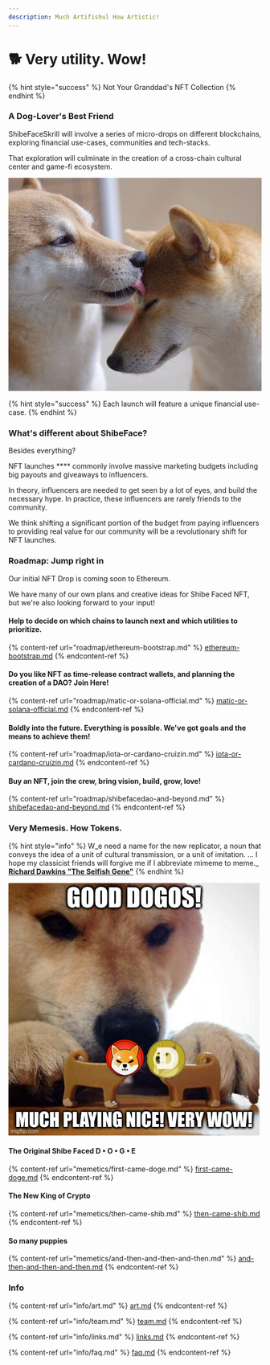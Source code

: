 ```yaml
---
description: Much Artifishul How Artistic!
---
```


# 🐕 Very utility. Wow!

{% hint style="success" %}
Not Your Granddad's NFT Collection
{% endhint %}

### **A Dog-Lover's Best Friend**

ShibeFaceSkrill will involve a series of micro-drops on different blockchains, exploring financial use-cases, communities and tech-stacks.

That exploration will culminate in the creation of a cross-chain cultural center and game-fi ecosystem.

![](<.gitbook/assets/image (3).png>)

{% hint style="success" %}
Each launch will feature a unique financial use-case.
{% endhint %}

### What's different about ShibeFace?

Besides everything?

NFT launches **** commonly involve massive marketing budgets including big payouts and giveaways to influencers.

In theory, influencers are needed to get seen by a lot of eyes, and build the necessary hype. In practice, these influencers are rarely friends to the community.

We think shifting a significant portion of the budget from paying influencers to providing real value for our community will be a revolutionary shift for NFT launches.

### Roadmap: Jump right in

Our initial NFT Drop is coming soon to Ethereum.&#x20;

We have many of our own plans and creative ideas for Shibe Faced NFT, but we're also looking forward to your input!&#x20;

#### Help to decide on which chains to launch next and which utilities to prioritize.

{% content-ref url="roadmap/ethereum-bootstrap.md" %}
[ethereum-bootstrap.md](roadmap/ethereum-bootstrap.md)
{% endcontent-ref %}

#### Do you like NFT as time-release contract wallets, and planning the creation of a DAO? Join Here!

{% content-ref url="roadmap/matic-or-solana-official.md" %}
[matic-or-solana-official.md](roadmap/matic-or-solana-official.md)
{% endcontent-ref %}

#### Boldly into the future. Everything is possible. We've got goals and the means to achieve them!

{% content-ref url="roadmap/iota-or-cardano-cruizin.md" %}
[iota-or-cardano-cruizin.md](roadmap/iota-or-cardano-cruizin.md)
{% endcontent-ref %}

#### Buy an NFT, join the crew, bring vision, build, grow, love!

{% content-ref url="roadmap/shibefacedao-and-beyond.md" %}
[shibefacedao-and-beyond.md](roadmap/shibefacedao-and-beyond.md)
{% endcontent-ref %}

### Very Memesis. How Tokens.

{% hint style="info" %}
W_e need a name for the new replicator, a noun that conveys the idea of a unit of cultural transmission, or a unit of imitation. ... I hope my classicist friends will forgive me if I abbreviate mimeme to meme._ [**Richard Dawkins "The Selfish Gene"**](https://en.wikipedia.org/wiki/The\_Selfish\_Gene)
{% endhint %}

![Such memetics](<.gitbook/assets/image (8).png>)

#### The Original Shibe Faced D • O • G • E&#x20;

{% content-ref url="memetics/first-came-doge.md" %}
[first-came-doge.md](memetics/first-came-doge.md)
{% endcontent-ref %}

#### The New King of Crypto

{% content-ref url="memetics/then-came-shib.md" %}
[then-came-shib.md](memetics/then-came-shib.md)
{% endcontent-ref %}

#### So many puppies

{% content-ref url="memetics/and-then-and-then-and-then.md" %}
[and-then-and-then-and-then.md](memetics/and-then-and-then-and-then.md)
{% endcontent-ref %}

### Info

{% content-ref url="info/art.md" %}
[art.md](info/art.md)
{% endcontent-ref %}

{% content-ref url="info/team.md" %}
[team.md](info/team.md)
{% endcontent-ref %}

{% content-ref url="info/links.md" %}
[links.md](info/links.md)
{% endcontent-ref %}

{% content-ref url="info/faq.md" %}
[faq.md](info/faq.md)
{% endcontent-ref %}

####
